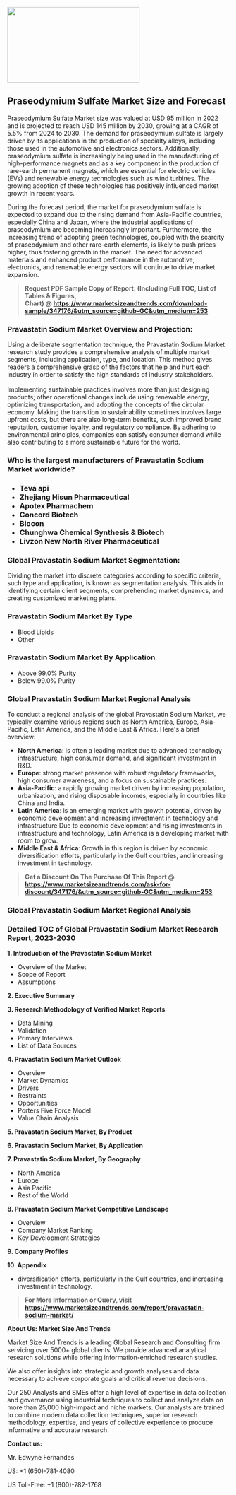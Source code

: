 <p><img class="alignnone size-medium wp-image-20088" src="https://ffe5etoiles.com/wp-content/uploads/2024/12/MST1-300x171.png" alt="" width="300" height="171" /></p><h2>Praseodymium Sulfate Market Size and Forecast</h2><p>Praseodymium Sulfate Market size was valued at USD 95 million in 2022 and is projected to reach USD 145 million by 2030, growing at a CAGR of 5.5% from 2024 to 2030. The demand for praseodymium sulfate is largely driven by its applications in the production of specialty alloys, including those used in the automotive and electronics sectors. Additionally, praseodymium sulfate is increasingly being used in the manufacturing of high-performance magnets and as a key component in the production of rare-earth permanent magnets, which are essential for electric vehicles (EVs) and renewable energy technologies such as wind turbines. The growing adoption of these technologies has positively influenced market growth in recent years.</p><p>During the forecast period, the market for praseodymium sulfate is expected to expand due to the rising demand from Asia-Pacific countries, especially China and Japan, where the industrial applications of praseodymium are becoming increasingly important. Furthermore, the increasing trend of adopting green technologies, coupled with the scarcity of praseodymium and other rare-earth elements, is likely to push prices higher, thus fostering growth in the market. The need for advanced materials and enhanced product performance in the automotive, electronics, and renewable energy sectors will continue to drive market expansion.</p></p><blockquote id="" class=""><strong>Request PDF Sample Copy of Report: (Including Full TOC, List of Tables &amp; Figures, Chart)&nbsp;@&nbsp;<strong><a href="https://www.marketsizeandtrends.com/download-sample/347176/&utm_source=github-GC&utm_medium=253" target="_blank">https://www.marketsizeandtrends.com/download-sample/347176/&utm_source=github-GC&utm_medium=253</a></strong></strong></blockquote><h3 id="" class="">Pravastatin Sodium Market&nbsp;Overview and Projection:</h3><p id="" class="">Using a deliberate segmentation technique, the Pravastatin Sodium Market research study provides a comprehensive analysis of multiple market segments, including application, type, and location. This method gives readers a comprehensive grasp of the factors that help and hurt each industry in order to satisfy the high standards of industry stakeholders. <br /> <br />Implementing sustainable practices involves more than just designing products; other operational changes include using renewable energy, optimizing transportation, and adopting the concepts of the circular economy. Making the transition to sustainability sometimes involves large upfront costs, but there are also long-term benefits, such improved brand reputation, customer loyalty, and regulatory compliance. By adhering to environmental principles, companies can satisfy consumer demand while also contributing to a more sustainable future for the world.</p><h3 id="" class="">Who is the largest manufacturers of&nbsp;Pravastatin Sodium Market worldwide?</h3><h3 class=""><p><ul><li>Teva api </li><li> Zhejiang Hisun Pharmaceutical </li><li> Apotex Pharmachem </li><li> Concord Biotech </li><li> Biocon </li><li> Chunghwa Chemical Synthesis & Biotech </li><li> Livzon New North River Pharmaceutical</li></ul></p></h3><h3 id="" class="">Global&nbsp;Pravastatin Sodium Market Segmentation:</h3><p id="" class="">Dividing the market into discrete categories according to specific criteria, such type and application, is known as segmentation analysis. This aids in identifying certain client segments, comprehending market dynamics, and creating customized marketing plans.</p><h3 id="" class="">Pravastatin Sodium Market&nbsp;By Type</h3><p><p><ul><li>Blood Lipids</li><li> Other</p></li></ul></p></p><h3 id="" class="">Pravastatin Sodium Market&nbsp;By Application</h3><p class=""><p><ul><li>Above 99.0% Purity</li><li> Below 99.0% Purity</li></ul></p></p><h3 id="" class="">Global Pravastatin Sodium Market Regional Analysis</h3><p id="" class="">To conduct a regional analysis of the global Pravastatin Sodium Market, we typically examine various regions such as North America, Europe, Asia-Pacific, Latin America, and the Middle East &amp; Africa. Here's a brief overview:</p><ul><li><strong>North America</strong>: is often a leading market due to advanced technology infrastructure, high consumer demand, and significant investment in R&amp;D.</li><li><strong>Europe</strong>: strong market presence with robust regulatory frameworks, high consumer awareness, and a focus on sustainable practices.</li><li><strong>Asia-Pacific</strong>: a rapidly growing market driven by increasing population, urbanization, and rising disposable incomes, especially in countries like China and India.</li><li><strong>Latin America</strong>: is an emerging market with growth potential, driven by economic development and increasing investment in technology and infrastructure.Due to economic development and rising investments in infrastructure and technology, Latin America is a developing market with room to grow.</li><li><strong>Middle East &amp; Africa</strong>: Growth in this region is driven by economic diversification efforts, particularly in the Gulf countries, and increasing investment in technology.</li></ul><blockquote id="" class=""><strong>Get a Discount On The Purchase Of This Report @ <strong><a href="https://www.marketsizeandtrends.com/ask-for-discount/347176/&utm_source=github-GC&utm_medium=253" target="_blank">https://www.marketsizeandtrends.com/ask-for-discount/347176/&utm_source=github-GC&utm_medium=253</a></strong></strong></blockquote><h3 id="" class="">Global Pravastatin Sodium Market Regional Analysis</h3><h3 id="" class="">Detailed TOC of Global Pravastatin Sodium Market Research Report, 2023-2030</h3><p id="" class=""><strong>1. Introduction of the Pravastatin Sodium Market</strong></p><ul><li>Overview of the Market</li><li>Scope of Report</li><li>Assumptions</li></ul><p id="" class=""><strong>2. Executive Summary</strong></p><p id="" class=""><strong>3. Research Methodology of Verified Market Reports</strong></p><ul><li>Data Mining</li><li>Validation</li><li>Primary Interviews</li><li>List of Data Sources</li></ul><p id="" class=""><strong>4. Pravastatin Sodium Market Outlook</strong></p><ul><li>Overview</li><li>Market Dynamics</li><li>Drivers</li><li>Restraints</li><li>Opportunities</li><li>Porters Five Force Model</li><li>Value Chain Analysis</li></ul><p id="" class=""><strong>5. Pravastatin Sodium Market, By Product</strong></p><p id="" class=""><strong>6. Pravastatin Sodium Market, By Application</strong></p><p id="" class=""><strong>7. Pravastatin Sodium Market, By Geography</strong></p><ul><li>North America</li><li>Europe</li><li>Asia Pacific</li><li>Rest of the World</li></ul><p id="" class=""><strong>8. Pravastatin Sodium Market Competitive Landscape</strong></p><ul><li>Overview</li><li>Company Market Ranking</li><li>Key Development Strategies</li></ul><p id="" class=""><strong>9. Company Profiles</strong></p><p id="" class=""><strong>10. Appendix</strong></p><ul><li>diversification efforts, particularly in the Gulf countries, and increasing investment in technology.</li></ul><blockquote id="" class=""><strong>For More Information or Query, visit <strong><strong><a href="https://www.marketsizeandtrends.com/report/pravastatin-sodium-market/" target="_blank">https://www.marketsizeandtrends.com/report/pravastatin-sodium-market/</a></strong></strong></strong></blockquote><p id="" class=""><strong>About Us: Market Size And Trends</strong></p><p id="" class="">Market Size And Trends is a leading Global Research and Consulting firm servicing over 5000+ global clients. We provide advanced analytical research solutions while offering information-enriched research studies.</p><p id="" class="">We also offer insights into strategic and growth analyses and data necessary to achieve corporate goals and critical revenue decisions.</p><p id="" class="">Our 250 Analysts and SMEs offer a high level of expertise in data collection and governance using industrial techniques to collect and analyze data on more than 25,000 high-impact and niche markets. Our analysts are trained to combine modern data collection techniques, superior research methodology, expertise, and years of collective experience to produce informative and accurate research.</p><p id="" class=""><strong>Contact us:</strong></p><p id="" class="">Mr. Edwyne Fernandes</p><p id="" class="">US: +1 (650)-781-4080</p><p id="" class="">US Toll-Free: +1 (800)-782-1768</p>
